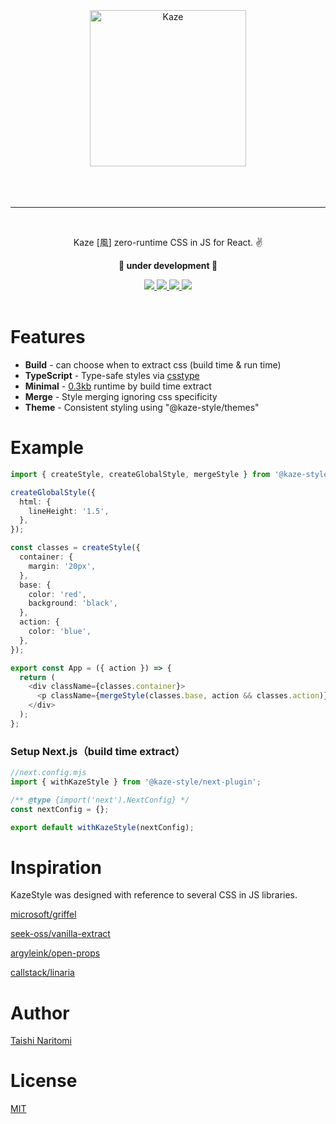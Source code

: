 <div>
  <br />
  <br />
  <br />
  <div align="center">
    <picture>
    <source media="(prefers-color-scheme: dark)" srcset="https://raw.githubusercontent.com/taishinaritomi/kaze-style/update-logo/assets/kaze-light.svg">
    <img width="250" height="auto" alt="Kaze" src="https://raw.githubusercontent.com/taishinaritomi/kaze-style/update-logo/assets/kaze-dark.svg">
  </picture>
  </div>
  <br />
  <br />
  <br />
  <hr />
  <br />
  <p align="center">Kaze [風] zero-runtime CSS in JS for React. ✌️<p>
  <p align="center"><b>🚧 under development 🚧</b></p>
  <div align="center">
    <a href='https://www.npmjs.com/package/@kaze-style/react'>
      <img src='https://img.shields.io/npm/v/@kaze-style/react?style=for-the-badge'>
    </a>
    <a href='https://github.com/taishinaritomi/kaze-style/blob/main/LICENSE'>
      <img src='https://img.shields.io/github/license/taishinaritomi/kaze-style?style=for-the-badge'>
    </a>
    <a href='https://bundlephobia.com/package/@kaze-style/react'>
      <img src='https://img.shields.io/bundlephobia/minzip/@kaze-style/react?style=for-the-badge'>
    </a>
    <a href='https://github.com/microsoft/typescript'>
      <img src='https://img.shields.io/npm/types/@kaze-style/react?style=for-the-badge'>
    </a>
  </div>
  <br />
</div>

# Features

- **Build** - can choose when to extract css (build time & run time)
- **TypeScript** - Type-safe styles via [csstype](https://github.com/frenic/csstype)
- **Minimal** - [0.3kb](https://shakerphobia.netlify.app/?imports=ClassName,mergeStyle,__globalStyle,__style&pkg=@kaze-style/react) runtime by build time extract
- **Merge** - Style merging ignoring css specificity
- **Theme** - Consistent styling using "@kaze-style/themes"

# Example

```ts
import { createStyle, createGlobalStyle, mergeStyle } from '@kaze-style/react';

createGlobalStyle({
  html: {
    lineHeight: '1.5',
  },
});

const classes = createStyle({
  container: {
    margin: '20px',
  },
  base: {
    color: 'red',
    background: 'black',
  },
  action: {
    color: 'blue',
  },
});

export const App = ({ action }) => {
  return (
    <div className={classes.container}>
      <p className={mergeStyle(classes.base, action && classes.action)}></p>
    </div>
  );
};
```

### Setup Next.js（build time extract）

```ts
//next.config.mjs
import { withKazeStyle } from '@kaze-style/next-plugin';

/** @type {import('next').NextConfig} */
const nextConfig = {};

export default withKazeStyle(nextConfig);
```

# Inspiration

KazeStyle was designed with reference to several CSS in JS libraries.

[microsoft/griffel](https://github.com/microsoft/griffel)

[seek-oss/vanilla-extract](https://github.com/seek-oss/vanilla-extract)

[argyleink/open-props](https://github.com/argyleink/open-props)

[callstack/linaria](https://github.com/callstack/linaria)

# Author

[Taishi Naritomi](https://github.com/taishinaritomi)

# License

[MIT](https://github.com/taishinaritomi/kaze-style/blob/main/LICENSE)
